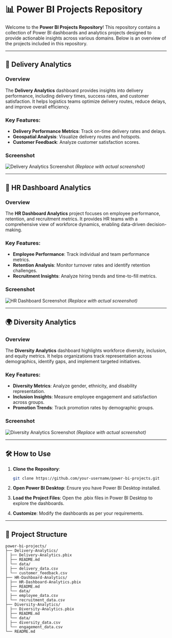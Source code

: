# 📊 Power BI Projects Repository

Welcome to the **Power BI Projects Repository**! This repository contains a collection of Power BI dashboards and analytics projects designed to provide actionable insights across various domains. Below is an overview of the projects included in this repository.

---

## 🚚 Delivery Analytics

### Overview
The **Delivery Analytics** dashboard provides insights into delivery performance, including delivery times, success rates, and customer satisfaction. It helps logistics teams optimize delivery routes, reduce delays, and improve overall efficiency.

### Key Features:
- **Delivery Performance Metrics**: Track on-time delivery rates and delays.
- **Geospatial Analysis**: Visualize delivery routes and hotspots.
- **Customer Feedback**: Analyze customer satisfaction scores.

### Screenshot
![Delivery Analytics Screenshot](https://via.placeholder.com/600x400) *(Replace with actual screenshot)*

---

## 👥 HR Dashboard Analytics

### Overview
The **HR Dashboard Analytics** project focuses on employee performance, retention, and recruitment metrics. It provides HR teams with a comprehensive view of workforce dynamics, enabling data-driven decision-making.

### Key Features:
- **Employee Performance**: Track individual and team performance metrics.
- **Retention Analysis**: Monitor turnover rates and identify retention challenges.
- **Recruitment Insights**: Analyze hiring trends and time-to-fill metrics.

### Screenshot
![HR Dashboard Screenshot](https://via.placeholder.com/600x400) *(Replace with actual screenshot)*

---

## 🌍 Diversity Analytics

### Overview
The **Diversity Analytics** dashboard highlights workforce diversity, inclusion, and equity metrics. It helps organizations track representation across demographics, identify gaps, and implement targeted initiatives.

### Key Features:
- **Diversity Metrics**: Analyze gender, ethnicity, and disability representation.
- **Inclusion Insights**: Measure employee engagement and satisfaction across groups.
- **Promotion Trends**: Track promotion rates by demographic groups.

### Screenshot
![Diversity Analytics Screenshot](https://via.placeholder.com/600x400) *(Replace with actual screenshot)*

---

## 🛠️ How to Use

1. **Clone the Repository**:
   ```bash
   git clone https://github.com/your-username/power-bi-projects.git
   ```

2. **Open Power BI Desktop**: Ensure you have Power BI Desktop installed.

3. **Load the Project Files**: Open the .pbix files in Power BI Desktop to explore the dashboards.

4. **Customize**: Modify the dashboards as per your requirements.

---

## 📂 Project Structure
```
power-bi-projects/
├── Delivery-Analytics/
│ ├── Delivery-Analytics.pbix
│ ├── README.md
│ └── data/
│ ├── delivery_data.csv
│ └── customer_feedback.csv
├── HR-Dashboard-Analytics/
│ ├── HR-Dashboard-Analytics.pbix
│ ├── README.md
│ └── data/
│ ├── employee_data.csv
│ └── recruitment_data.csv
├── Diversity-Analytics/
│ ├── Diversity-Analytics.pbix
│ ├── README.md
│ └── data/
│ ├── diversity_data.csv
│ └── engagement_data.csv
└── README.md

```
